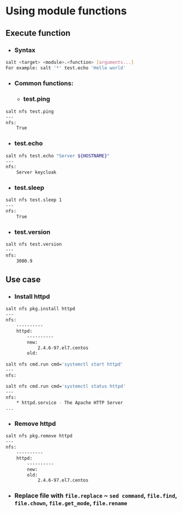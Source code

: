 # Using module functions

## Execute function
- ### Syntax
```bash
salt <target> <module>.<function> [arguments...]
For example: salt '*' test.echo 'Hello world'
```
- ### Common functions:
  - ### test.ping
```bash
salt nfs test.ping
---
nfs:
    True
```
  - ### test.echo
```bash
salt nfs test.echo "Server ${HOSTNAME}"
---
nfs:
    Server keycloak
```
  - ### test.sleep
```bash
salt nfs test.sleep 1
---
nfs:
    True
```
  - ### test.version
```bash
salt nfs test.version
---
nfs:
    3000.9
```
## Use case
- ### Install httpd
```bash
salt nfs pkg.install httpd
---
nfs:
    ----------
    httpd:
        ----------
        new:
            2.4.6-97.el7.centos
        old:
        
salt nfs cmd.run cmd='systemctl start httpd'
---
nfs:

salt nfs cmd.run cmd='systemctl status httpd'
---
nfs:
    * httpd.service - The Apache HTTP Server
...
```
- ### Remove httpd
```bash
salt nfs pkg.remove httpd
---
nfs:
    ----------
    httpd:
        ----------
        new:
        old:
            2.4.6-97.el7.centos
```
- ### Replace file with `file.replace` ~ `sed command`, `file.find`, `file.chown`, `file.get_mode`, `file.rename`

